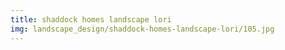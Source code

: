 ```yaml
---
title: shaddock homes landscape lori
img: landscape_design/shaddock-homes-landscape-lori/105.jpg
---
```

